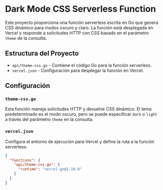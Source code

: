# Dark Mode CSS Serverless Function

Este proyecto proporciona una función serverless escrita en Go que genera CSS dinámico para modos oscuro y claro. La función está desplegada en Vercel y responde a solicitudes HTTP con CSS basado en el parámetro `theme` de la consulta.

## Estructura del Proyecto

- `api/theme-css.go` - Contiene el código Go para la función serverless.
- `vercel.json` - Configuración para desplegar la función en Vercel.

## Configuración

### `theme-css.go`

Esta función maneja solicitudes HTTP y devuelve CSS dinámico. El tema predeterminado es el modo oscuro, pero se puede especificar `dark` o `light` a través del parámetro `theme` en la consulta.

### `vercel.json`

Configura el entorno de ejecución para Vercel y define la ruta a la función serverless.

```json
{
  "functions": {
    "api/theme-css.go": {
      "runtime": "vercel-go@1.10.0"
    }
  }
}
